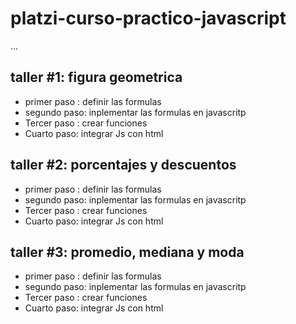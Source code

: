 # platzi-curso-practico-javascript

...

## taller #1: figura geometrica 

- primer paso : definir las formulas 
- segundo paso: inplementar las formulas en javascritp 
- Tercer paso : crear funciones
- Cuarto paso: integrar Js con html

## taller #2: porcentajes y descuentos 

- primer paso : definir las formulas 
- segundo paso: inplementar las formulas en javascritp 
- Tercer paso : crear funciones
- Cuarto paso: integrar Js con html

## taller #3: promedio, mediana y moda  

- primer paso : definir las formulas 
- segundo paso: inplementar las formulas en javascritp 
- Tercer paso : crear funciones
- Cuarto paso: integrar Js con html